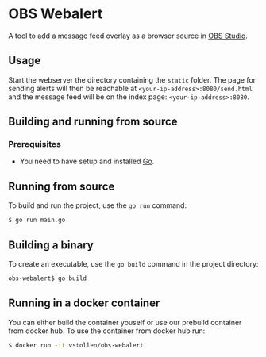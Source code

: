 # OBS Webalert
A tool to add a message feed overlay as a browser source in [OBS Studio](https://github.com/obsproject/obs-studio).

## Usage
Start the webserver the directory containing the `static` folder. The page for sending alerts will then be reachable
at `<your-ip-address>:8080/send.html` and the message feed will be on the index page: `<your-ip-address>:8080`.

## Building and running from source
### Prerequisites
- You need to have setup and installed [Go](https://golang.org/).

## Running from source
To build and run the project, use the `go run` command:
```bash
$ go run main.go
```

## Building a binary
To create an executable, use the `go build` command in the project directory:
```bash
obs-webalert$ go build
```

## Running in a docker container
You can either build the container youself or use our prebuild container from docker hub. To use the container from docker hub run:
```bash
$ docker run -it vstollen/obs-webalert
```
